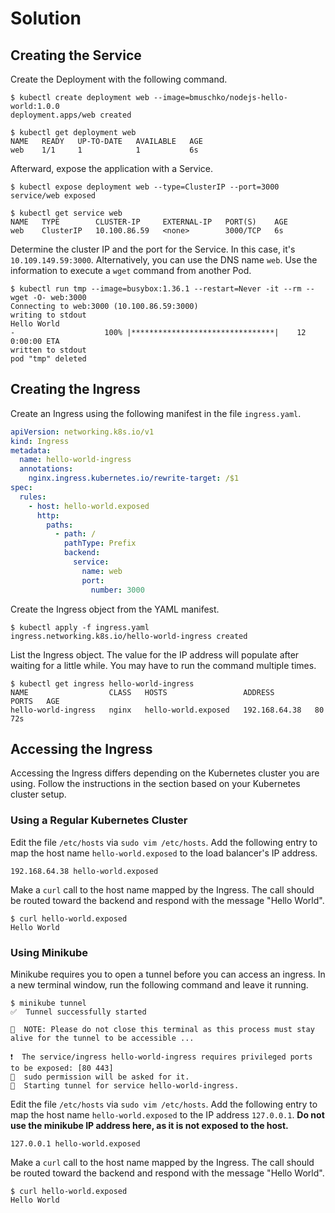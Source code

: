 # Solution

## Creating the Service

Create the Deployment with the following command.

```
$ kubectl create deployment web --image=bmuschko/nodejs-hello-world:1.0.0
deployment.apps/web created

$ kubectl get deployment web
NAME   READY   UP-TO-DATE   AVAILABLE   AGE
web    1/1     1            1           6s
```

Afterward, expose the application with a Service.

```
$ kubectl expose deployment web --type=ClusterIP --port=3000
service/web exposed

$ kubectl get service web
NAME   TYPE        CLUSTER-IP     EXTERNAL-IP   PORT(S)    AGE
web    ClusterIP   10.100.86.59   <none>        3000/TCP   6s
```

Determine the cluster IP and the port for the Service. In this case, it's `10.109.149.59:3000`. Alternatively, you can use the DNS name `web`. Use the information to execute a `wget` command from another Pod.

```
$ kubectl run tmp --image=busybox:1.36.1 --restart=Never -it --rm -- wget -O- web:3000
Connecting to web:3000 (10.100.86.59:3000)
writing to stdout
Hello World
-                    100% |********************************|    12  0:00:00 ETA
written to stdout
pod "tmp" deleted
```

## Creating the Ingress

Create an Ingress using the following manifest in the file `ingress.yaml`.

```yaml
apiVersion: networking.k8s.io/v1
kind: Ingress
metadata:
  name: hello-world-ingress
  annotations:
    nginx.ingress.kubernetes.io/rewrite-target: /$1
spec:
  rules:
    - host: hello-world.exposed
      http:
        paths:
          - path: /
            pathType: Prefix
            backend:
              service:
                name: web
                port:
                  number: 3000
```

Create the Ingress object from the YAML manifest.

```
$ kubectl apply -f ingress.yaml
ingress.networking.k8s.io/hello-world-ingress created
```

List the Ingress object. The value for the IP address will populate after waiting for a little while. You may have to run the command multiple times.

```
$ kubectl get ingress hello-world-ingress
NAME                  CLASS   HOSTS                 ADDRESS         PORTS   AGE
hello-world-ingress   nginx   hello-world.exposed   192.168.64.38   80      72s
```

## Accessing the Ingress

Accessing the Ingress differs depending on the Kubernetes cluster you are using. Follow the instructions in the section based on your Kubernetes cluster setup.

### Using a Regular Kubernetes Cluster

Edit the file `/etc/hosts` via `sudo vim /etc/hosts`. Add the following entry to map the host name `hello-world.exposed` to the load balancer's IP address.

```
192.168.64.38 hello-world.exposed
```

Make a `curl` call to the host name mapped by the Ingress. The call should be routed toward the backend and respond with the message "Hello World".

```
$ curl hello-world.exposed
Hello World
```

### Using Minikube

Minikube requires you to open a tunnel before you can access an ingress. In a new terminal window, run the following command and leave it running.

```
$ minikube tunnel
✅  Tunnel successfully started

📌  NOTE: Please do not close this terminal as this process must stay alive for the tunnel to be accessible ...

❗  The service/ingress hello-world-ingress requires privileged ports to be exposed: [80 443]
🔑  sudo permission will be asked for it.
🏃  Starting tunnel for service hello-world-ingress.
```

Edit the file `/etc/hosts` via `sudo vim /etc/hosts`. Add the following entry to map the host name `hello-world.exposed` to the IP address `127.0.0.1`. **Do not use the minikube IP address here, as it is not exposed to the host.**

```
127.0.0.1 hello-world.exposed
```

Make a `curl` call to the host name mapped by the Ingress. The call should be routed toward the backend and respond with the message "Hello World".

```
$ curl hello-world.exposed
Hello World
```
